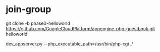 # join-group

git clone -b phase0-helloworld https://github.com/GoogleCloudPlatform/appengine-php-guestbook.git helloworld

dev_appserver.py --php_executable_path=/usr/bin/php-cgi ./
